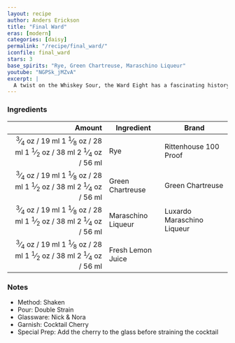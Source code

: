 ```yaml
---
layout: recipe
author: Anders Erickson
title: "Final Ward"
eras: [modern]
categories: [daisy]
permalink: "/recipe/final_ward/"
iconfile: final_ward
stars: 3
base_spirits: "Rye, Green Chartreuse, Maraschino Liqueur"
youtube: "NGPSk_jMZvA"
excerpt: |
  A twist on the Whiskey Sour, the Ward Eight has a fascinating history
---
```


### Ingredients

|                                                                                                                                                                                                                                                                                                  Amount | Ingredient         | Brand                      |
| ------------------------------------------------------------------------------------------------------------------------------------------------------------------------------------------------------------------------------------------------------------------------------------------------------: | ------------------ | -------------------------- |
| <span class="onex active"> <sup>3</sup>&frasl;<sub>4</sub> oz / 19 ml</span> <span class="onehalfx">1 <sup>1</sup>&frasl;<sub>8</sub> oz / 28 ml</span> <span class="twox">1 <sup>1</sup>&frasl;<sub>2</sub> oz / 38 ml</span> <span class="threex">2 <sup>1</sup>&frasl;<sub>4</sub> oz / 56 ml</span> | Rye                | Rittenhouse 100 Proof      |
| <span class="onex active"> <sup>3</sup>&frasl;<sub>4</sub> oz / 19 ml</span> <span class="onehalfx">1 <sup>1</sup>&frasl;<sub>8</sub> oz / 28 ml</span> <span class="twox">1 <sup>1</sup>&frasl;<sub>2</sub> oz / 38 ml</span> <span class="threex">2 <sup>1</sup>&frasl;<sub>4</sub> oz / 56 ml</span> | Green Chartreuse   | Green Chartreuse           |
| <span class="onex active"> <sup>3</sup>&frasl;<sub>4</sub> oz / 19 ml</span> <span class="onehalfx">1 <sup>1</sup>&frasl;<sub>8</sub> oz / 28 ml</span> <span class="twox">1 <sup>1</sup>&frasl;<sub>2</sub> oz / 38 ml</span> <span class="threex">2 <sup>1</sup>&frasl;<sub>4</sub> oz / 56 ml</span> | Maraschino Liqueur | Luxardo Maraschino Liqueur |
| <span class="onex active"> <sup>3</sup>&frasl;<sub>4</sub> oz / 19 ml</span> <span class="onehalfx">1 <sup>1</sup>&frasl;<sub>8</sub> oz / 28 ml</span> <span class="twox">1 <sup>1</sup>&frasl;<sub>2</sub> oz / 38 ml</span> <span class="threex">2 <sup>1</sup>&frasl;<sub>4</sub> oz / 56 ml</span> | Fresh Lemon Juice  |

### Notes

- Method: Shaken
- Pour: Double Strain
- Glassware: Nick & Nora
- Garnish: Cocktail Cherry
- Special Prep: Add the cherry to the glass before straining the cocktail

<script type="application/ld+json">
{
  "@context": "https://schema.org",
  "@type": "Recipe",
  "author": "{{ page.author }}",
  "description": "{{ page.excerpt | strip_html | replace: '"', "'" }}",
  "image": "{%- for ingredient in site.data[page.iconfile].images.ingredient limit: 1 -%}{{ ingredient.url }}{%- endfor -%}",
  "recipeIngredient": [  "0.75 oz Rye ",
  "0.75 oz Green Chartreuse",
  "0.75 oz Maraschino Liqueur",
  "0.75 oz Fresh Lemon Juice "],
  "name": "{{ page.title }}",
  "recipeInstructions": "  {
    '@type': 'HowToStep',
    'text': '- Method: Shaken
'
  },  {
    '@type': 'HowToStep',
    'text': '- Pour: Double Strain
'
  },  {
    '@type': 'HowToStep',
    'text': '- Glassware: Nick & Nora
'
  },  {
    '@type': 'HowToStep',
    'text': '- Garnish: Cocktail Cherry
'
  },  {
    '@type': 'HowToStep',
    'text': '- Special Prep: Add the cherry to the glass before straining the cocktail
'
  }",
  "recipeYield": "1 cocktail",
  "recipeCategory": "cocktail"
}
</script>
